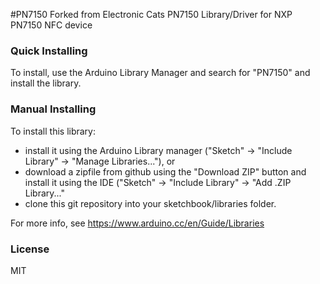 #PN7150
Forked from Electronic Cats PN7150
Library/Driver for NXP PN7150 NFC device

### Quick Installing
To install, use the Arduino Library Manager and search for "PN7150" and install the library.

### Manual Installing
To install this library:
 - install it using the Arduino Library manager ("Sketch" -> "Include
   Library" -> "Manage Libraries..."), or
 - download a zipfile from github using the "Download ZIP" button and
   install it using the IDE ("Sketch" -> "Include Library" -> "Add .ZIP
   Library..."
 - clone this git repository into your sketchbook/libraries folder.

For more info, see https://www.arduino.cc/en/Guide/Libraries

### License

MIT
